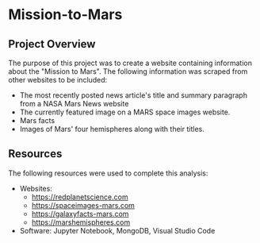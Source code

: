 # Mission-to-Mars

## Project Overview 

The purpose of this project was to create a website containing information about the "Mission to Mars".  The following information was scraped from other websites to be included:
- The most recently posted news article's title and summary paragraph from a NASA Mars News website
- The currently featured image on a MARS space images website.
- Mars facts
- Images of Mars' four hemispheres along with their titles.


##  Resources
The following resources were used to complete this analysis:
- Websites:
    - https://redplanetscience.com
    - https://spaceimages-mars.com
    - https://galaxyfacts-mars.com
    - https://marshemispheres.com
- Software:  Jupyter Notebook, MongoDB, Visual Studio Code


